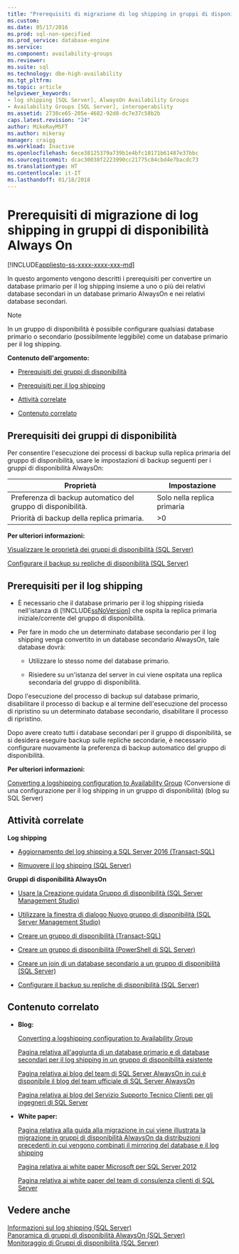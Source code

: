 ```yaml
---
title: "Prerequisiti di migrazione di log shipping in gruppi di disponibilità Always On | Microsoft Docs"
ms.custom: 
ms.date: 05/17/2016
ms.prod: sql-non-specified
ms.prod_service: database-engine
ms.service: 
ms.component: availability-groups
ms.reviewer: 
ms.suite: sql
ms.technology: dbe-high-availability
ms.tgt_pltfrm: 
ms.topic: article
helpviewer_keywords:
- log shipping [SQL Server], AlwaysOn Availability Groups
- Availability Groups [SQL Server], interoperability
ms.assetid: 2738ce65-205e-4682-92d8-dc7e37c58b2b
caps.latest.revision: "24"
author: MikeRayMSFT
ms.author: mikeray
manager: craigg
ms.workload: Inactive
ms.openlocfilehash: 6ece38125379a739b1e4bfc10171b61487e37bbc
ms.sourcegitcommit: dcac30038f2223990cc21775c84cbd4e7bacdc73
ms.translationtype: HT
ms.contentlocale: it-IT
ms.lasthandoff: 01/18/2018
---
```

# <a name="prereqs-migrating-log-shipping-to-always-on-availability-groups"></a>Prerequisiti di migrazione di log shipping in gruppi di disponibilità Always On
[!INCLUDE[appliesto-ss-xxxx-xxxx-xxx-md](../../../includes/appliesto-ss-xxxx-xxxx-xxx-md.md)]

  In questo argomento vengono descritti i prerequisiti per convertire un database primario per il log shipping insieme a uno o più dei relativi database secondari in un database primario AlwaysOn e nei relativi database secondari.  
  
> [!NOTE]  
>  In un gruppo di disponibilità è possibile configurare qualsiasi database primario o secondario (possibilmente leggibile) come un database primario per il log shipping.  
  
 **Contenuto dell'argomento:**  
  
-   [Prerequisiti dei gruppi di disponibilità](#AGPrereqsRealAddress)  
  
-   [Prerequisiti per il log shipping](#LogShipPrereqs)  
  
-   [Attività correlate](#RelatedTasks)  
  
-   [Contenuto correlato](#RelatedContent)  
  
##  <a name="AGPrereqsRealAddress"></a> Prerequisiti dei gruppi di disponibilità  
 Per consentire l'esecuzione dei processi di backup sulla replica primaria del gruppo di disponibilità, usare le impostazioni di backup seguenti per i gruppi di disponibilità AlwaysOn:  
  
|Proprietà|Impostazione|  
|--------------|-------------|  
|Preferenza di backup automatico del gruppo di disponibilità.|Solo nella replica primaria|  
|Priorità di backup della replica primaria.|>0|  
  
 **Per ulteriori informazioni:**  
  
 [Visualizzare le proprietà dei gruppi di disponibilità &#40;SQL Server&#41;](../../../database-engine/availability-groups/windows/view-availability-group-properties-sql-server.md)  
  
 [Configurare il backup su repliche di disponibilità &#40;SQL Server&#41;](../../../database-engine/availability-groups/windows/configure-backup-on-availability-replicas-sql-server.md)  
  
##  <a name="LogShipPrereqs"></a> Prerequisiti per il log shipping  
  
-   È necessario che il database primario per il log shipping risieda nell'istanza di [!INCLUDE[ssNoVersion](../../../includes/ssnoversion-md.md)] che ospita la replica primaria iniziale/corrente del gruppo di disponibilità.  
  
-   Per fare in modo che un determinato database secondario per il log shipping venga convertito in un database secondario AlwaysOn, tale database dovrà:  
  
    -   Utilizzare lo stesso nome del database primario.  
  
    -   Risiedere su un'istanza del server in cui viene ospitata una replica secondaria del gruppo di disponibilità.  
  
 Dopo l'esecuzione del processo di backup sul database primario, disabilitare il processo di backup e al termine dell'esecuzione del processo di ripristino su un determinato database secondario, disabilitare il processo di ripristino.  
  
 Dopo avere creato tutti i database secondari per il gruppo di disponibilità, se si desidera eseguire backup sulle repliche secondarie, è necessario configurare nuovamente la preferenza di backup automatico del gruppo di disponibilità.  
  
 **Per ulteriori informazioni:**  
  
 [Converting a logshipping configuration to Availability Group](https://blogs.msdn.microsoft.com/sqlalwayson/2012/01/09/converting-a-logshipping-configuration-to-availability-group/) (Conversione di una configurazione per il log shipping in un gruppo di disponibilità) (blog su SQL Server)  
  
##  <a name="RelatedTasks"></a> Attività correlate  
 **Log shipping**  
  
-   [Aggiornamento del log shipping a SQL Server 2016 &#40;Transact-SQL&#41;](../../../database-engine/log-shipping/upgrading-log-shipping-to-sql-server-2016-transact-sql.md)  
  
-   [Rimuovere il log shipping &#40;SQL Server&#41;](../../../database-engine/log-shipping/remove-log-shipping-sql-server.md)  
  
 **Gruppi di disponibilità AlwaysOn**  
  
-   [Usare la Creazione guidata Gruppo di disponibilità &#40;SQL Server Management Studio&#41;](../../../database-engine/availability-groups/windows/use-the-availability-group-wizard-sql-server-management-studio.md)  
  
-   [Utilizzare la finestra di dialogo Nuovo gruppo di disponibilità &#40;SQL Server Management Studio&#41;](../../../database-engine/availability-groups/windows/use-the-new-availability-group-dialog-box-sql-server-management-studio.md)  
  
-   [Creare un gruppo di disponibilità &#40;Transact-SQL&#41;](../../../database-engine/availability-groups/windows/create-an-availability-group-transact-sql.md)  
  
-   [Creare un gruppo di disponibilità &#40;PowerShell di SQL Server&#41;](../../../database-engine/availability-groups/windows/create-an-availability-group-sql-server-powershell.md)  
  
-   [Creare un join di un database secondario a un gruppo di disponibilità &#40;SQL Server&#41;](../../../database-engine/availability-groups/windows/join-a-secondary-database-to-an-availability-group-sql-server.md)  
  
-   [Configurare il backup su repliche di disponibilità &#40;SQL Server&#41;](../../../database-engine/availability-groups/windows/configure-backup-on-availability-replicas-sql-server.md)  
  
##  <a name="RelatedContent"></a> Contenuto correlato  
  
-   **Blog:**  
  
     [Converting a logshipping configuration to Availability Group](https://blogs.msdn.microsoft.com/sqlalwayson/2012/01/09/converting-a-logshipping-configuration-to-availability-group/)  
  
     [Pagina relativa all'aggiunta di un database primario e di database secondari per il log shipping in un gruppo di disponibilità esistente](https://blogs.msdn.microsoft.com/sqlalwayson/2012/02/01/add-a-log-shipping-primary-database-and-secondary-databases-to-an-existing-availability-group/)  
  
     [Pagina relativa ai blog del team di SQL Server AlwaysOn in cui è disponibile il blog del team ufficiale di SQL Server AlwaysOn](https://blogs.msdn.microsoft.com/sqlalwayson/)  
  
     [Pagina relativa ai blog del Servizio Supporto Tecnico Clienti per gli ingegneri di SQL Server](http://blogs.msdn.com/b/psssql/)  
  
-   **White paper:**  
  
     [Pagina relativa alla guida alla migrazione in cui viene illustrata la migrazione in gruppi di disponibilità AlwaysOn da distribuzioni precedenti in cui vengono combinati il mirroring del database e il log shipping](http://msdn.microsoft.com/library/jj635217)  
  
     [Pagina relativa ai white paper Microsoft per SQL Server 2012](http://msdn.microsoft.com/library/hh403491.aspx)  
  
     [Pagina relativa ai white paper del team di consulenza clienti di SQL Server](http://sqlcat.com/)  
  
## <a name="see-also"></a>Vedere anche  
 [Informazioni sul log shipping &#40;SQL Server&#41;](../../../database-engine/log-shipping/about-log-shipping-sql-server.md)   
 [Panoramica di gruppi di disponibilità AlwaysOn &#40;SQL Server&#41;](../../../database-engine/availability-groups/windows/overview-of-always-on-availability-groups-sql-server.md)   
 [Monitoraggio di Gruppi di disponibilità &#40;SQL Server&#41;](../../../database-engine/availability-groups/windows/monitoring-of-availability-groups-sql-server.md)  
  
  
